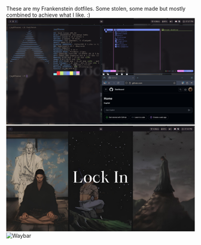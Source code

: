 These are my Frankenstein dotfiles.
Some stolen, some made but mostly combined to achieve what I like.
:) 
![Showcase](/terminal.png?raw=true "Optional Title")
![Desktop](/desktop.png?raw=true "Optional Title")
![Waybar](/wazbar.png?raw=true "Optional Title")
